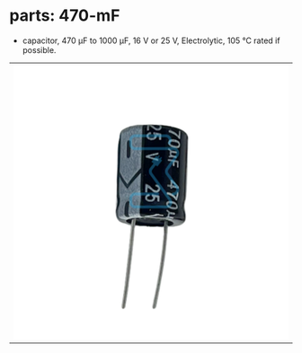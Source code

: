 # parts: 470-mF

- capacitor, 470 μF to 1000 μF, 16 V or 25 V, Electrolytic, 105 °C rated if possible.

|   |
| --- |
| ![image](https://github.com/kamangir/assets2/raw/main/bluer-sbc/parts/capacitor.png?raw=true) |
